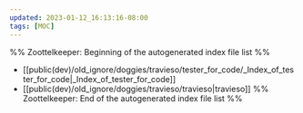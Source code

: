 ```yaml
---
updated: 2023-01-12_16:13:16-08:00
tags: [MOC]
---
```

%% Zoottelkeeper: Beginning of the autogenerated index file list  %%
-  [[public(dev)/old_ignore/doggies/travieso/tester_for_code/_Index_of_tester_for_code|_Index_of_tester_for_code]]
-  [[public(dev)/old_ignore/doggies/travieso/travieso|travieso]]
%% Zoottelkeeper: End of the autogenerated index file list  %%
